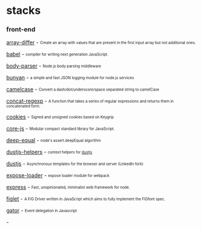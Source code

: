 # stacks

### front-end

[array-differ](https://github.com/sindresorhus/array-differ) - <sub><sup>Create an array with values that are present in the first input array but not additional ones.</sub></sup>

[babel](https://github.com/babel/babel) - <sub><sup>compiler for writing next generation JavaScript.</sup></sub>

[body-parser](https://github.com/expressjs/body-parser) - <sub><sup>Node.js body parsing middleware</sup></sub>

[bunyan](https://github.com/trentm/node-bunyan) - <sub><sup>a simple and fast JSON logging module for node.js services</sup></sub>

[camelcase](https://github.com/sindresorhus/camelcase) - <sub><sup>Convert a dash/dot/underscore/space separated string to camelCase</sup></sub>

[concat-regexp](https://github.com/michaelrhodes/concat-regexp) - <sub><sup>A function that takes a series of regular expressions and returns them in concatenated form.</sup></sub>

[cookies](https://github.com/pillarjs/cookies) - <sub><sup>Signed and unsigned cookies based on Keygrip</sup></sub>

[core-js](https://github.com/zloirock/core-js) - <sub><sup>Modular compact standard library for JavaScript.</sup></sub>

[deep-equal](https://github.com/substack/node-deep-equal) - <sub><sup>node's assert.deepEqual algorithm</sup></sub>

[dustjs-helpers](https://github.com/linkedin/dustjs-helpers) - <sub><sup> context helpers for [dustjs](https://github.com/linkedin/dustjs)</sup></sub>

[dustjs](https://github.com/linkedin/dustjs) - <sub><sup>Asynchronous templates for the browser and server (LinkedIn fork)</sup></sub>

[expose-loader](https://github.com/webpack/expose-loader) - <sub><sup>expose loader module for webpack</sup></sub>

[express](https://github.com/strongloop/express) - <sub><sup>Fast, unopinionated, minimalist web framework for node.</sup></sub>

[figlet](https://github.com/patorjk/figlet.js) - <sub><sup>A FIG Driver written in JavaScript which aims to fully implement the FIGfont spec.</sup></sub>

[gator](https://github.com/ccampbell/gator) - <sub><sup>Event delegation in Javascript</sup></sub>

[]() - <sub><sup></sup></sub>

